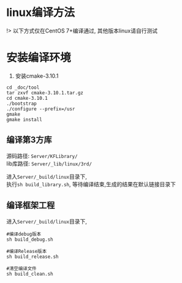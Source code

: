 # linux编译方法

!> 以下方式仅在CentOS 7+编译通过, 其他版本linux请自行测试

# 安装编译环境
1. 安装cmake-3.10.1

```shell
cd _doc/tool
tar zxvf cmake-3.10.1.tar.gz
cd cmake-3.10.1
./bootstrap
./configure --prefix=/usr
gmake
gmake install
```

## 编译第3方库

源码路径: `Server/KFLibrary/`  
lib库路径: `Server/_lib/linux/3rd/`  

进入`Server/_build/linux`目录下,  
执行`sh build_library.sh`, 等待编译结束,生成的结果在默认链接目录下

## 编译框架工程

进入`Server/_build/linux`目录下,

```shell
#编译debug版本
sh build_debug.sh

#编译Release版本
sh build_release.sh

#清空编译文件
sh build_clean.sh
```